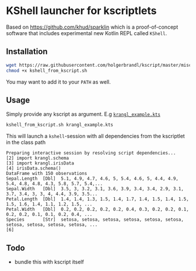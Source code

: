 # KShell launcher for kscriptlets


Based on https://github.com/khud/sparklin which is a proof-of-concept software that includes experimental new Kotlin REPL called `KShell`.

## Installation

```bash
wget https://raw.githubusercontent.com/holgerbrandl/kscript/master/misc/kshell_launcher/kshell_from_kscript.sh
chmod +x kshell_from_kscript.sh
```

You may want to add it to your `PATH` as well.

## Usage

Simply provide any kscript as argument. E.g [`krangl_example.kts`](https://github.com/holgerbrandl/kscript/blob/master/misc/kshell_launcher/krangl_example.kts)

```bash
kshell_from_kscript.sh krangl_example.kts
```
This will launch a `kshell`-session with all dependencies from the kscriptlet in the class path

```
Preparing interactive session by resolving script dependencies...
[2] import krangl.schema
[3] import krangl.irisData
[4] irisData.schema()
DataFrame with 150 observations
Sepal.Length  [Dbl]  5.1, 4.9, 4.7, 4.6, 5, 5.4, 4.6, 5, 4.4, 4.9, 5.4, 4.8, 4.8, 4.3, 5.8, 5.7, 5.4,...
Sepal.Width   [Dbl]  3.5, 3, 3.2, 3.1, 3.6, 3.9, 3.4, 3.4, 2.9, 3.1, 3.7, 3.4, 3, 3, 4, 4.4, 3.9, 3.5...
Petal.Length  [Dbl]  1.4, 1.4, 1.3, 1.5, 1.4, 1.7, 1.4, 1.5, 1.4, 1.5, 1.5, 1.6, 1.4, 1.1, 1.2, 1.5, ...
Petal.Width   [Dbl]  0.2, 0.2, 0.2, 0.2, 0.2, 0.4, 0.3, 0.2, 0.2, 0.1, 0.2, 0.2, 0.1, 0.1, 0.2, 0.4, ...
Species       [Str]  setosa, setosa, setosa, setosa, setosa, setosa, setosa, setosa, setosa, setosa, ...
[6] 
```

## Todo

* bundle this with kscript itself